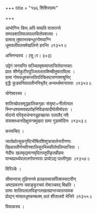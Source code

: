 +++
title = "१७६ शिशिरग्रामः"

+++


आभोगिनः किम् अपि सम्प्रति वासरान्ते  
सम्पन्नशालिफलपल्लवितोपशल्याः ।  
ग्रामास् तुषारभरबन्धुरगोमयाग्नि  
धूमावलीवलयमेखलिनो हरन्ति ॥१३५१॥  


अभिनन्दस्य । (सु।र। ३०३)  


उद्वेगं जनयन्ति सञ्चितवृषव्याप्ताजिरोपान्तकाः  
प्रातः शीर्णकुटीरपुञ्जितलताशिम्बीतुषाराविलाः ।  
ग्रामा गोमयधूमसन्ततिपरिक्लिष्टारुणश्मश्रुभिर्   
वृद्धैः कुड्यनिवातलीननिभृतैर् अभ्यर्थ्यमानातपाः ॥१३५२॥  


योगेश्वरस्य ।  


शालिच्छेदसमृद्धहालिकगृहाः संसृष्ट=नीलोत्पल  
स्निग्धश्यामयवप्ररोहनिविडव्यादीर्घसीमोदराः ।  
मोदन्ते परिवृत्तधेन्वनडुहच्छायाः पलालैर् नवैः   
संसक्तध्वनदिक्षुयन्त्रमुखरा ग्रामा गुडामोदिनः ॥१३५३॥  


कस्यचित् ।  


जातोक्षोत्सुकगृष्टिभीषितशिशुत्रासार्तनारीगणाः  
खिन्नास्तीर्णनवीनशालिसुरभिस्फीतोपलिप्ताजिराः ।  
नेदीयः खलमृद्यमानमृदितस्तूपीकृतव्रीहयः  
पान्थप्रार्थ्यपलालगोपनपराः प्रायोऽद्य पल्लीगृहाः ॥१३५४॥  


विरिञ्चेः ।  


सीमान्तास् तुहिनागमे हलहतव्यासर्पित्शस्याटवीन्  
अष्टप्रावरणा यवाङ्कुरचयं रोमाञ्चवद् बिभ्रति ।  
ग्रामाः शालिपलालपिङ्गलखलप्रान्तज्वलत्पावक  
प्रोद्यन् मांसलधूमकम्बलम् अलं शीतालवो भेजिरे ॥१३५५॥  


पियाकस्य ।  
